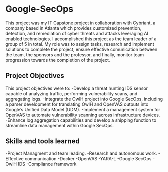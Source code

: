 # Google-SecOps

This project was my IT Capstone project in collaboration with Cybriant, a company based in Atlanta which provides customized prevention, detection, and remediation of cyber threats and attacks leveraging AI enabled technologies. I accomplished this project as the team leader of a group of 5 in total. My role was to assign tasks, research and implement solutions to complete the project, ensure effective comunication between the team, the sponsors and the professor, and finally, monitor team progression towards the completion of the project.

## Project Objectives

This project objectives were to: 
-Develop a threat hunting IDS sensor capable of analyzing traffic, performing vulnerability scans, and aggregating logs.
-Integrate the OwlH project into Google SecOps, including a parser development for translating OwlH and OpenVAS outputs into Google’s Unified Data Model (UDM).
-Implement a management system for OpenVAS to automate vulnerability scanning across infrastructure devices.
-Enhance log aggregation capabilities and develop a shipping function to streamline data management within Google SecOps.

## Skills and tools learned 

-Project Managment and team leading.
-Research and autonomous work.
-Effective communication
-Docker
-OpenVAS
-YARA-L
-Google SecOps
-OwlH IDS
-Compliance framework
